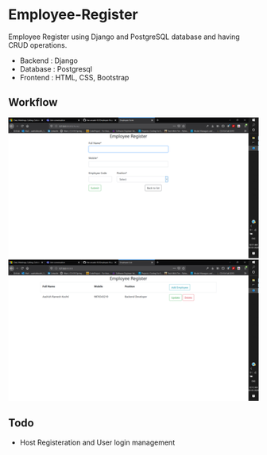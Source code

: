 # Employee-Register
Employee Register using Django and PostgreSQL database and having CRUD operations.
- Backend : Django
- Database : Postgresql
- Frontend : HTML, CSS, Bootstrap
## Workflow
![](images/1.png)<br/>
![](images/2.png)
## Todo
- Host Registeration and User login management
